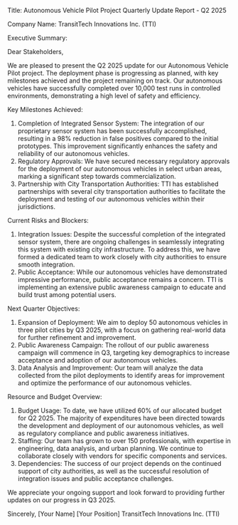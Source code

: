  Title: Autonomous Vehicle Pilot Project Quarterly Update Report - Q2 2025

Company Name: TransitTech Innovations Inc. (TTI)

Executive Summary:

Dear Stakeholders,

We are pleased to present the Q2 2025 update for our Autonomous Vehicle Pilot project. The deployment phase is progressing as planned, with key milestones achieved and the project remaining on track. Our autonomous vehicles have successfully completed over 10,000 test runs in controlled environments, demonstrating a high level of safety and efficiency.

Key Milestones Achieved:

1. Completion of Integrated Sensor System: The integration of our proprietary sensor system has been successfully accomplished, resulting in a 98% reduction in false positives compared to the initial prototypes. This improvement significantly enhances the safety and reliability of our autonomous vehicles.
2. Regulatory Approvals: We have secured necessary regulatory approvals for the deployment of our autonomous vehicles in select urban areas, marking a significant step towards commercialization.
3. Partnership with City Transportation Authorities: TTI has established partnerships with several city transportation authorities to facilitate the deployment and testing of our autonomous vehicles within their jurisdictions.

Current Risks and Blockers:

1. Integration Issues: Despite the successful completion of the integrated sensor system, there are ongoing challenges in seamlessly integrating this system with existing city infrastructure. To address this, we have formed a dedicated team to work closely with city authorities to ensure smooth integration.
2. Public Acceptance: While our autonomous vehicles have demonstrated impressive performance, public acceptance remains a concern. TTI is implementing an extensive public awareness campaign to educate and build trust among potential users.

Next Quarter Objectives:

1. Expansion of Deployment: We aim to deploy 50 autonomous vehicles in three pilot cities by Q3 2025, with a focus on gathering real-world data for further refinement and improvement.
2. Public Awareness Campaign: The rollout of our public awareness campaign will commence in Q3, targeting key demographics to increase acceptance and adoption of our autonomous vehicles.
3. Data Analysis and Improvement: Our team will analyze the data collected from the pilot deployments to identify areas for improvement and optimize the performance of our autonomous vehicles.

Resource and Budget Overview:

1. Budget Usage: To date, we have utilized 60% of our allocated budget for Q2 2025. The majority of expenditures have been directed towards the development and deployment of our autonomous vehicles, as well as regulatory compliance and public awareness initiatives.
2. Staffing: Our team has grown to over 150 professionals, with expertise in engineering, data analysis, and urban planning. We continue to collaborate closely with vendors for specific components and services.
3. Dependencies: The success of our project depends on the continued support of city authorities, as well as the successful resolution of integration issues and public acceptance challenges.

We appreciate your ongoing support and look forward to providing further updates on our progress in Q3 2025.

Sincerely,
[Your Name]
[Your Position]
TransitTech Innovations Inc. (TTI)